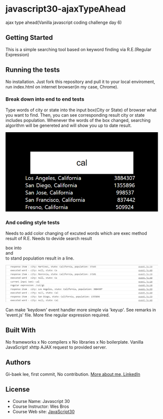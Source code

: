# javascript30-ajaxTypeAhead
ajax type ahead(Vanilla javascript coding challenge day 6)

## Getting Started
This is a simple searching tool based on keyword finding via R.E.(Regular Expression)

## Running the tests
No installation. Just fork this repository and pull it to your local enviroment, run index.html on internet browser(in my case, Chrome).

### Break down into end to end tests
Type words of city or state into the input box(City or State) of browser what you want to find. Then, you can see corresponding result city or state includes population. Whenever the words of the box changed, searching algorithm will be genereted and will show you up to date result.

<p align="center">
  <img src="./gitReadmeImg/1.png">
</p>

### And coding style tests

Needs to add color changing of excuted words which are exec method result of R.E.
Needs to devide search result <div> box into <div id="cityStateBox" /> and <div id="population"> to stand population result in a line.

<p align="center">
  <img src="./gitReadmeImg/2.png">
</p>

Can make 'keydown' event handler more simple via 'keyup'. See remarks in 'event.js' file.
More fine regular expression required.

## Built With
No frameworks x No compilers x No libraries x No boilerplate. Vanilla JavaScript!
xhttp AJAX request to provided server.

## Authors
Gi-baek lee, first commit, No contribution. [More about me, LinkedIn](https://www.linkedin.com/in/kibaeklee)

## License
- Course Name: Javascript 30
- Course Instructor: Wes Bros
- Course Web site: [JavaScript30](https://javascript30.com/)
